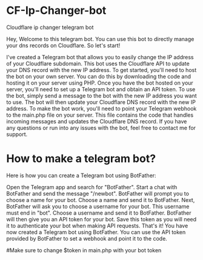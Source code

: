 # CF-Ip-Changer-bot
Cloudflare ip changer telegram bot

Hey, Welcome to this telegram bot. You can use this bot to directly manage your dns records on Cloudflare. So let's start!

I've created a Telegram bot that allows you to easily change the IP address of your Cloudflare subdomain. This bot uses the Cloudflare API to update your DNS record with the new IP address.
To get started, you'll need to host the bot on your own server. You can do this by downloading the code and hosting it on your server using PHP. Once you have the bot hosted on your server, you'll need to set up a Telegram bot and obtain an API token.
To use the bot, simply send a message to the bot with the new IP address you want to use. The bot will then update your Cloudflare DNS record with the new IP address.
To make the bot work, you'll need to point your Telegram webhook to the main.php file on your server. This file contains the code that handles incoming messages and updates the Cloudflare DNS record.
If you have any questions or run into any issues with the bot, feel free to contact me for support.

# How to make a telegram bot?

Here is how you can create a Telegram bot using BotFather:

Open the Telegram app and search for "BotFather".
Start a chat with BotFather and send the message "/newbot".
BotFather will prompt you to choose a name for your bot. Choose a name and send it to BotFather.
Next, BotFather will ask you to choose a username for your bot. This username must end in "bot". Choose a username and send it to BotFather.
BotFather will then give you an API token for your bot. Save this token as you will need it to authenticate your bot when making API requests.
That's it! You have now created a Telegram bot using BotFather. You can use the API token provided by BotFather to set a webhook and point it to the code.

#Make sure to change $token in main.php with your bot token
